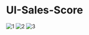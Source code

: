 # UI-Sales-Score
![1](https://user-images.githubusercontent.com/64058202/219853589-c6fec4e0-8b2a-4d0d-80d0-567df5682f52.JPG)
![2](https://user-images.githubusercontent.com/64058202/219853603-446d128b-c830-46f9-abd5-72884272d3f6.JPG)
![3](https://user-images.githubusercontent.com/64058202/219853582-fd8278d6-1a53-4d10-b4e4-b12041e65553.JPG)

